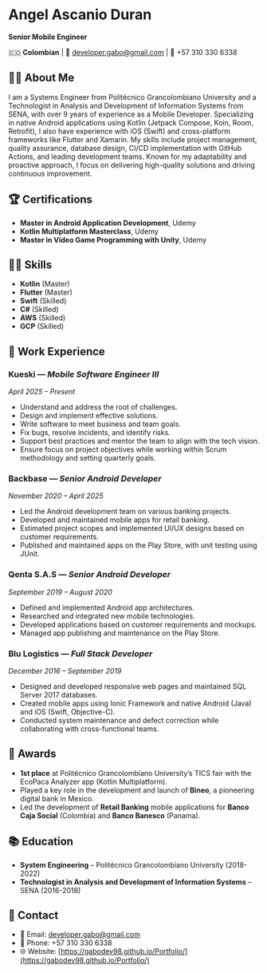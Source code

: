 # Angel Ascanio Duran
**Senior Mobile Engineer**

🇨🇴 **Colombian** | 📧 developer.gabo@gmail.com | 📱 +57 310 330 6338

## 👨‍💻 About Me
I am a Systems Engineer from Politécnico Grancolombiano University and a Technologist in Analysis and Development of Information Systems from SENA, with over 9 years of experience as a Mobile Developer. Specializing in native Android applications using Kotlin (Jetpack Compose, Koin, Room, Retrofit), I also have experience with iOS (Swift) and cross-platform frameworks like Flutter and Xamarin. My skills include project management, quality assurance, database design, CI/CD implementation with GitHub Actions, and leading development teams. Known for my adaptability and proactive approach, I focus on delivering high-quality solutions and driving continuous improvement.

## 🏆 Certifications
- **Master in Android Application Development**, Udemy
- **Kotlin Multiplatform Masterclass**, Udemy
- **Master in Video Game Programming with Unity**, Udemy

## 🧑‍💻 Skills
- **Kotlin** (Master)
- **Flutter** (Master)
- **Swift** (Skilled)
- **C#** (Skilled)
- **AWS** (Skilled)
- **GCP** (Skilled)

## 🏢 Work Experience

### **Kueski** — *Mobile Software Engineer III*  
*April 2025 – Present*  
- Understand and address the root of challenges.
- Design and implement effective solutions.
- Write software to meet business and team goals.
- Fix bugs, resolve incidents, and identify risks.
- Support best practices and mentor the team to
align with the tech vision.
- Ensure focus on project objectives while working
within Scrum methodology and setting quarterly
goals.

### **Backbase** — *Senior Android Developer*  
*November 2020 – April 2025*  
- Led the Android development team on various banking projects.  
- Developed and maintained mobile apps for retail banking.  
- Estimated project scopes and implemented UI/UX designs based on customer requirements.  
- Published and maintained apps on the Play Store, with unit testing using JUnit.

### **Qenta S.A.S** — *Senior Android Developer*  
*September 2019 – August 2020*  
- Defined and implemented Android app architectures.  
- Researched and integrated new mobile technologies.  
- Developed applications based on customer requirements and mockups.  
- Managed app publishing and maintenance on the Play Store.

### **Blu Logistics** — *Full Stack Developer*  
*December 2016 – September 2019*  
- Designed and developed responsive web pages and maintained SQL Server 2017 databases.  
- Created mobile apps using Ionic Framework and native Android (Java) and iOS (Swift, Objective-C).  
- Conducted system maintenance and defect correction while collaborating with cross-functional teams.

## 🏅 Awards
- **1st place** at Politécnico Grancolombiano University’s TICS fair with the EcoPaca Analyzer app (Kotlin Multiplatform).
- Played a key role in the development and launch of **Bineo**, a pioneering digital bank in Mexico.
- Led the development of **Retail Banking** mobile applications for **Banco Caja Social** (Colombia) and **Banco Banesco** (Panama).

## 📚 Education
- **System Engineering** – Politécnico Grancolombiano University (2018-2022)
- **Technologist in Analysis and Development of Information Systems** – SENA (2016-2018)

## 📱 Contact
- 📧 Email: [developer.gabo@gmail.com](mailto:developer.gabo@gmail.com)  
- 📱 Phone: +57 310 330 6338
- 🌐 Website: [https://gabodev98.github.io/Portfolio/](https://gabodev98.github.io/Portfolio/)
